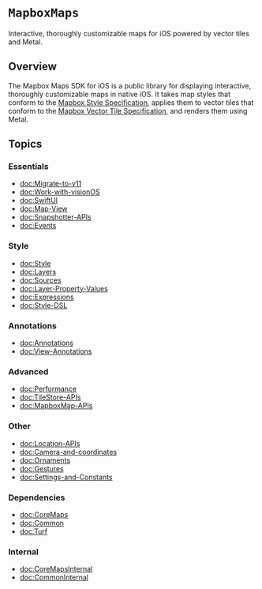 # ``MapboxMaps``

Interactive, thoroughly customizable maps for iOS powered by vector tiles and Metal.

## Overview

The Mapbox Maps SDK for iOS is a public library for displaying interactive, thoroughly customizable maps in native iOS. It takes map styles that conform to the [Mapbox Style Specification](https://docs.mapbox.com/mapbox-gl-js/style-spec/), applies them to vector tiles that conform to the [Mapbox Vector Tile Specification](https://github.com/mapbox/vector-tile-spec), and renders them using Metal.


## Topics

### Essentials
- <doc:Migrate-to-v11>
- <doc:Work-with-visionOS>
- <doc:SwiftUI>
- <doc:Map-View>
- <doc:Snapshotter-APIs>
- <doc:Events>

### Style

- <doc:Style>
- <doc:Layers>
- <doc:Sources>
- <doc:Layer-Property-Values>
- <doc:Expressions>
- <doc:Style-DSL>

### Annotations

- <doc:Annotations>
- <doc:View-Annotations>

### Advanced

- <doc:Performance>
- <doc:TileStore-APIs>
- <doc:MapboxMap-APIs>

### Other
- <doc:Location-APIs>
- <doc:Camera-and-coordinates>
- <doc:Ornaments>
- <doc:Gestures>
- <doc:Settings-and-Constants>

### Dependencies

- <doc:CoreMaps>
- <doc:Common>
- <doc:Turf>

### Internal
- <doc:CoreMapsInternal>
- <doc:CommonInternal>
